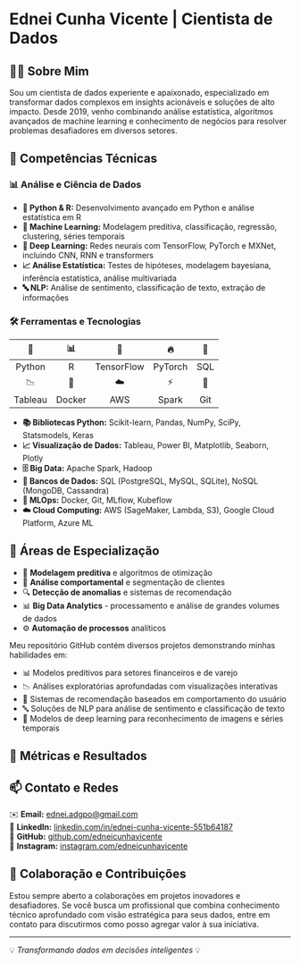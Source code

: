 # Ednei Cunha Vicente | Cientista de Dados



## 👨‍💻 Sobre Mim
Sou um cientista de dados experiente e apaixonado, especializado em transformar dados complexos em insights acionáveis e soluções de alto impacto. Desde 2019, venho combinando análise estatística, algoritmos avançados de machine learning e conhecimento de negócios para resolver problemas desafiadores em diversos setores.

## 🔧 Competências Técnicas

### 📊 Análise e Ciência de Dados
- **🐍 Python & R:** Desenvolvimento avançado em Python e análise estatística em R
- **🤖 Machine Learning:** Modelagem preditiva, classificação, regressão, clustering, séries temporais
- **🧠 Deep Learning:** Redes neurais com TensorFlow, PyTorch e MXNet, incluindo CNN, RNN e transformers
- **📈 Análise Estatística:** Testes de hipóteses, modelagem bayesiana, inferência estatística, análise multivariada
- **🔤 NLP:** Análise de sentimento, classificação de texto, extração de informações

### 🛠️ Ferramentas e Tecnologias

| 🐍 | 📊 | 🧠 | 🔥 | 💾 |
|:---:|:---:|:---:|:---:|:---:|
| Python | R | TensorFlow | PyTorch | SQL |
| 📉 | 🐳 | ☁️ | ⚡ | 🔄 |
| Tableau | Docker | AWS | Spark | Git |

- **📚 Bibliotecas Python:** Scikit-learn, Pandas, NumPy, SciPy, Statsmodels, Keras
- **📈 Visualização de Dados:** Tableau, Power BI, Matplotlib, Seaborn, Plotly
- **🗄️ Big Data:** Apache Spark, Hadoop
- **💾 Bancos de Dados:** SQL (PostgreSQL, MySQL, SQLite), NoSQL (MongoDB, Cassandra)
- **🔄 MLOps:** Docker, Git, MLflow, Kubeflow
- **☁️ Cloud Computing:** AWS (SageMaker, Lambda, S3), Google Cloud Platform, Azure ML

## 🌟 Áreas de Especialização

- 🧮 **Modelagem preditiva** e algoritmos de otimização
- 👥 **Análise comportamental** e segmentação de clientes
- 🔍 **Detecção de anomalias** e sistemas de recomendação
- 📊 **Big Data Analytics** - processamento e análise de grandes volumes de dados
- ⚙️ **Automação de processos** analíticos

Meu repositório GitHub contém diversos projetos demonstrando minhas habilidades em:
- 📊 Modelos preditivos para setores financeiros e de varejo
- 📉 Análises exploratórias aprofundadas com visualizações interativas
- 👥 Sistemas de recomendação baseados em comportamento do usuário
- 🔤 Soluções de NLP para análise de sentimento e classificação de texto
- 🧠 Modelos de deep learning para reconhecimento de imagens e séries temporais

## 📌 Métricas e Resultados


## 📫 Contato e Redes

✉️ **Email:** ednei.adgpo@gmail.com  
🔗 **LinkedIn:** [linkedin.com/in/ednei-cunha-vicente-551b64187](https://www.linkedin.com/in/ednei-cunha-vicente-551b64187/)  
🐙 **GitHub:** [github.com/edneicunhavicente](https://github.com/edneicunhavicente)  
📸 **Instagram:** [instagram.com/edneicunhavicente](https://www.instagram.com/edneicunhavicente/)

## 🤝 Colaboração e Contribuições

Estou sempre aberto a colaborações em projetos inovadores e desafiadores. Se você busca um profissional que combina conhecimento técnico aprofundado com visão estratégica para seus dados, entre em contato para discutirmos como posso agregar valor à sua iniciativa.

---

💡 *Transformando dados em decisões inteligentes* 💡

